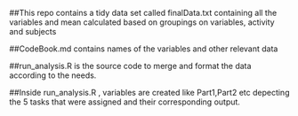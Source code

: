 ##This repo contains a tidy data set called finalData.txt containing all the variables and mean calculated based on groupings on variables, activity and subjects

##CodeBook.md contains names of the variables and other relevant data

##run_analysis.R is the source code to merge and format the data according to the needs.

##Inside run_analysis.R , variables are created like Part1,Part2 etc depecting the 5 tasks that were assigned and their corresponding output.